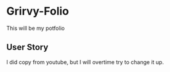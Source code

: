 # Grirvy-Folio
This will be my potfolio

## User Story
I did copy from youtube, but I will overtime try to change it up.
